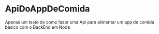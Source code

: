 # ApiDoAppDeComida
Apenas um teste de como fazer uma Api para alimentar um app de comida básico com o BackEnd em Node

